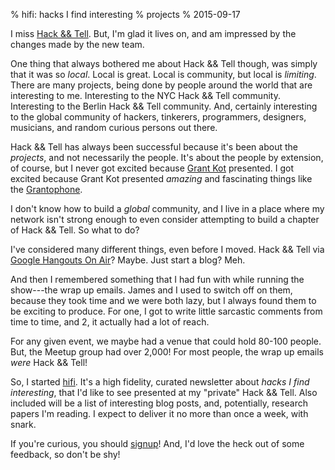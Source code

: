 % hifi: hacks I find interesting
% projects
% 2015-09-17

I miss [Hack && Tell](http://hackandtell.org). But, I'm glad it lives
on, and am impressed by the changes made by the new team.

One thing that always bothered me about Hack && Tell though, was
simply that it was so *local*. Local is great. Local is community, but
local is *limiting*. There are many projects, being done by people
around the world that are interesting to me. Interesting to the NYC
Hack && Tell community. Interesting to the Berlin Hack && Tell
community. And, certainly interesting to the global community of
hackers, tinkerers, programmers, designers, musicians, and random
curious persons out there.

Hack && Tell has always been successful because it's been about the
*projects*, and not necessarily the people. It's about the people by
extension, of course, but I never got excited because
[Grant Kot](http://grantkot.com/) presented. I got excited because
Grant Kot presented *amazing* and fascinating things like the
[Grantophone](https://www.youtube.com/watch?v=JZUKNN9Kmfo).

I don't know how to build a *global* community, and I live in a place
where my network isn't strong enough to even consider attempting to
build a chapter of Hack && Tell. So what to do?

I've considered many different things, even before I moved. Hack &&
Tell via
[Google Hangouts On Air](http://googleblog.blogspot.com/2012/05/google-hangouts-on-air-broadcast-your.html)?
Maybe. Just start a blog? Meh.

And then I remembered something that I had fun with while running the
show---the wrap up emails.  James and I used to switch off on them,
because they took time and we were both lazy, but I always found them
to be exciting to produce. For one, I got to write little sarcastic
comments from time to time, and 2, it actually had a lot of reach.

For any given event, we maybe had a venue that could hold 80-100
people. But, the Meetup group had over 2,000! For most people, the
wrap up emails *were* Hack && Tell!

So, I started [hifi](http://j.mp/hifi-by-apg). It's a high fidelity,
curated newsletter about *hacks I find interesting*, that I'd like to
see presented at my "private" Hack && Tell. Also included will be a
list of interesting blog posts, and, potentially, research papers I'm
reading. I expect to deliver it no more than once a week, with snark.

If you're curious, you should [signup](http://j.mp/hifi-by-apg)! And,
I'd love the heck out of some feedback, so don't be shy!
